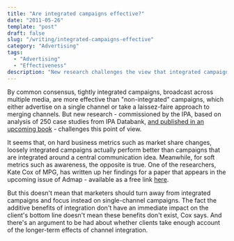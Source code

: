 ```yaml
---
title: "Are integrated campaigns effective?"
date: "2011-05-26"
template: "post"
draft: false
slug: "/writing/integrated-campaigns-effective"
category: "Advertising"
tags:
  - "Advertising"
  - "Effectiveness"
description: "New research challenges the view that integrated campaigns, broadcast across multiple media, are more effective than non-integrated campaigns, which either advertise on a single channel or take a laissez-faire approach to merging channels."
---
```


By common consensus, tightly integrated campaigns, broadcast across multiple media, are more effective than "non-integrated" campaigns, which either advertise on a single channel or take a laissez-faire approach to merging channels. But new research - commissioned by the IPA, based on analysis of 250 case studies from IPA Databank, [and published in an upcoming book](http://www.warc.com/Pages/Store/ProductInfo.aspx?ProductID=889) - challenges this point of view.

It seems that, on hard business metrics such as market share changes, loosely integrated campaigns actually perform better than campaigns that are integrated around a central communication idea. Meanwhile, for soft metrics such as awareness, the opposite is true. One of the researchers, Kate Cox of MPG, has written up her findings for a paper that appears in the upcoming issue of Admap - available as a free link [here](http://www.warc.com/Content/LinkResolver.aspx?AID=94564&M=admap_jun11).

But this doesn't mean that marketers should turn away from integrated campaigns and focus instead on single-channel campaigns. The fact the additive benefits of integration don't have an immediate impact on the client's bottom line doesn't mean these benefits don't exist, Cox says. And there's an argument to be had about whether clients take enough account of the longer-term effects of channel integration.
